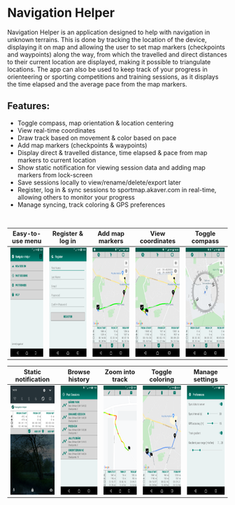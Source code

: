 # Navigation Helper

Navigation Helper is an application designed to help with navigation in unknown terrains. This is done by tracking the location of the device, displaying it on map and allowing the user to set map markers (checkpoints and waypoints) along the way, from which the travelled and direct distances to their current location are displayed, making it possible to triangulate locations. The app can also be used to keep track of your progress in orienteering or sporting competitions and training sessions, as it displays the time elapsed and the average pace from the map markers.

## Features:
  * Toggle compass, map orientation & location centering
  * View real-time coordinates
  * Draw track based on movement & color based on pace
  * Add map markers (checkpoints & waypoints)
  * Display direct & travelled distance, time elapsed & pace from map markers to current location
  * Show static notification for viewing session data and adding map markers from lock-screen
  * Save sessions locally to view/rename/delete/export later
  * Register, log in & sync sessions to sportmap.akaver.com in real-time, allowing others to monitor your progress
  * Manage syncing, track coloring & GPS preferences
<br/>

| Easy-to-use menu | Register & log in | Add map markers | View coordinates | Toggle compass |
|:-----------:|:-----------------:|:---------------:|:----------------:|:--------------:|
| <img src="screenshots/screenshot01.png" height="250"> | <img src="screenshots/screenshot02.png" height="250"> | <img src="screenshots/screenshot03.png" height="250"> | <img src="screenshots/screenshot04.png" height="250"> | <img src="screenshots/screenshot05.png" height="250"> |


| Static notification | Browse history | Zoom into track | Toggle coloring | Manage settings |
|:-------------------:|:--------------:|:---------------:|:---------------:|:---------------:|
| <img src="screenshots/screenshot06.png" height="250"> | <img src="screenshots/screenshot07.png" height="250"> | <img src="screenshots/screenshot08.png" height="250"> | <img src="screenshots/screenshot09.png" height="250"> | <img src="screenshots/screenshot10.png" height="250"> |

